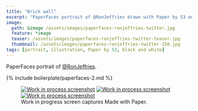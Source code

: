 ```yaml
---
title: "Brick wall"
excerpt: "PaperFaces portrait of @RonJeffries drawn with Paper by 53 on an iPad."
image: 
  path: &image /assets/images/paperfaces-ronjeffries-twitter.jpg 
  feature: *image
  teaser: /assets/images/paperfaces-ronjeffries-twitter-teaser.jpg
  thumbnail: /assets/images/paperfaces-ronjeffries-twitter-150.jpg
tags: [portrait, illustration, Paper by 53, black and white]
---
```


PaperFaces portrait of [@RonJeffries](http://twitter.com/RonJeffries).

{% include boilerplate/paperfaces-2.md %}

<figure class="third">
  <a href="/assets/images/paperfaces-ronjeffries-process-1-lg.jpg"><img src="/assets/images/paperfaces-ronjeffries-process-1-600.jpg" alt="Work in process screenshot"></a>
  <a href="/assets/images/paperfaces-ronjeffries-process-2-lg.jpg"><img src="/assets/images/paperfaces-ronjeffries-process-2-600.jpg" alt="Work in process screenshot"></a>
  <a href="/assets/images/paperfaces-ronjeffries-process-3-lg.jpg"><img src="/assets/images/paperfaces-ronjeffries-process-3-600.jpg" alt="Work in process screenshot"></a>
  <figcaption>Work in progress screen captures Made with Paper.</figcaption>
</figure>

